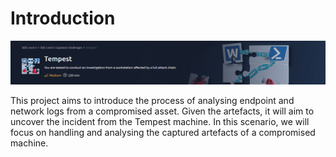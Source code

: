# Introduction
<div>
<img src="https://github.com/Modern-Wizard/Introduction/blob/main/ss1.png" />
</div>

This project aims to introduce the process of analysing endpoint and network logs from a compromised asset. Given the artefacts, it will aim to uncover the incident from the Tempest machine. In this scenario, we will focus on handling and analysing the captured artefacts of a compromised machine.
